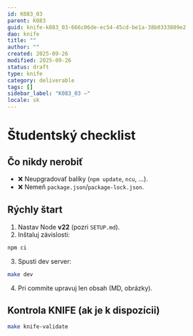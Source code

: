 ```yaml
---
id: K083_03
parent: K083
guid: knife-k083_03-666c06de-ec54-45cd-be1a-38b0333809e2
dao: knife
title: ""
author: ""
created: 2025-09-26
modified: 2025-09-26
status: draft
type: knife
category: deliverable
tags: []
sidebar_label: "K083_03 –"
locale: sk
---
```

# Študentský checklist

## Čo nikdy nerobiť
- ❌ Neupgradovať balíky (`npm update`, `ncu`, …).
- ❌ Nemeň `package.json`/`package-lock.json`.

## Rýchly štart
1) Nastav Node **v22** (pozri `SETUP.md`).
2) Inštaluj závislosti:
```bash
npm ci
```
3) Spusti dev server:
```bash
make dev
```
4) Pri commite upravuj len obsah (MD, obrázky).

## Kontrola KNIFE (ak je k dispozícii)
```bash
make knife-validate
```
